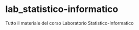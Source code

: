 lab_statistico-informatico
==========================

Tutto il materiale del corso Laboratorio Statistico-Informatico

